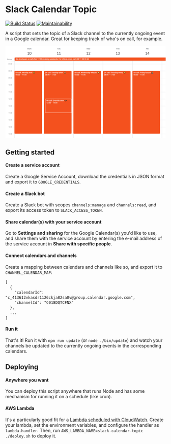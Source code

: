# Slack Calendar Topic

[![Build Status](https://travis-ci.com/schibsted/slack-calendar-topic.svg?branch=master)](https://travis-ci.com/schibsted/slack-calendar-topic)
[![Maintainability](https://img.shields.io/codeclimate/maintainability/schibsted/slack-calendar-topic)](https://codeclimate.com/github/schibsted/slack-calendar-topic)

A script that sets the topic of a Slack channel to the currently ongoing event
in a Google calendar. Great for keeping track of who's on call, for example.

![Image](./docs/calendar.png)

## Getting started

#### Create a service account

Create a Google Service Account, download the credentials in JSON format and
export it to `GOOGLE_CREDENTIALS`.

#### Create a Slack bot

Create a Slack bot with scopes `channels:manage` and `channels:read`, and export
its access token to `SLACK_ACCESS_TOKEN`.

#### Share calendar(s) with your service account

Go to **Settings and sharing** for the Google Calendar(s) you'd like to use, and
share them with the service account by entering the e-mail address of the
service account in **Share with specific people**.

#### Connect calendars and channels

Create a mapping between calendars and channels like so, and export it to
`CHANNEL_CALENDAR_MAP`:

```
[
  {
    "calendarId": "c_413612vkasdr1126ckja82sa0v@group.calendar.google.com",
    "channelId": "C018DQTCFNX"
  },
  ...
]
```

#### Run it

That's it! Run it with `npm run update` (or `node ./bin/update`) and watch your channels
be updated to the currently ongoing events in the corresponding calendars.

## Deploying

#### Anywhere you want

You can deploy this script anywhere that runs Node and has some mechanism for running it on
a schedule (like cron).

#### AWS Lambda

It's a particularly good fit for a [Lambda scheduled with CloudWatch][aws]. Create your lambda,
set the environment variables, and configure the handler as `lambda.handler`. Then, run
`AWS_LAMBDA_NAME=slack-calendar-topic ./deploy.sh` to deploy it.

[aws]: https://docs.aws.amazon.com/AmazonCloudWatch/latest/events/RunLambdaSchedule.html

